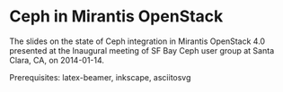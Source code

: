 Ceph in Mirantis OpenStack
==========================

The slides on the state of Ceph integration in Mirantis OpenStack 4.0
presented at the Inaugural meeting of SF Bay Ceph user group at Santa
Clara, CA, on 2014-01-14.

Prerequisites: latex-beamer, inkscape, asciitosvg
